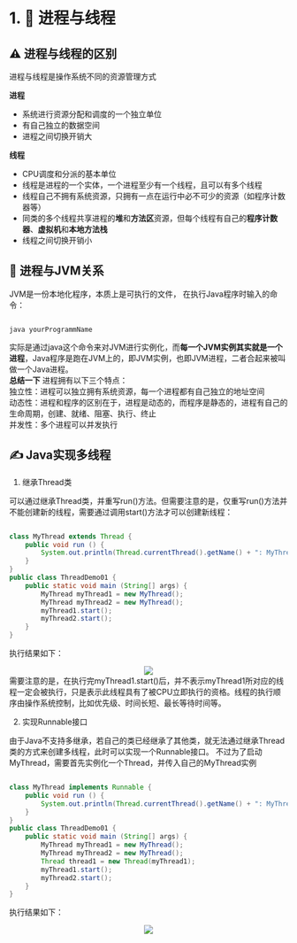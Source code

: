 # 1. :thread: 进程与线程

## :warning: 进程与线程的区别
进程与线程是操作系统不同的资源管理方式

**进程**
* 系统进行资源分配和调度的一个独立单位
* 有自己独立的数据空间
* 进程之间切换开销大

**线程**
* CPU调度和分派的基本单位
* 线程是进程的一个实体，一个进程至少有一个线程，且可以有多个线程
* 线程自己不拥有系统资源，只拥有一点在运行中必不可少的资源（如程序计数器等）
* 同类的多个线程共享进程的**堆**和**方法区**资源，但每个线程有自己的**程序计数器**、**虚拟机**和**本地方法栈**
* 线程之间切换开销小

## :bookmark_tabs: 进程与JVM关系
JVM是一份本地化程序，本质上是可执行的文件，
在执行Java程序时输入的命令：
```

java yourProgrammName

```
实际是通过java这个命令来对JVM进行实例化，而**每一个JVM实例其实就是一个进程**，Java程序是跑在JVM上的，即JVM实例，也即JVM进程，二者合起来被叫做一个Java进程。
<br>
**总结一下**
进程拥有以下三个特点：
<br>
独立性：进程可以独立拥有系统资源，每一个进程都有自己独立的地址空间
<br>
动态性：进程和程序的区别在于，进程是动态的，而程序是静态的，进程有自己的生命周期，创建、就绪、阻塞、执行、终止
<br>
并发性：多个进程可以并发执行
<br>
## :writing_hand: Java实现多线程
1. 继承Thread类

可以通过继承Thread类，并重写run()方法。但需要注意的是，仅重写run()方法并不能创建新的线程，需要通过调用start()方法才可以创建新线程：

```java

class MyThread extends Thread {
    public void run () {
        System.out.println(Thread.currentThread().getName() + ": MyThread.run()");
    }
}
public class ThreadDemo01 {
    public static void main (String[] args) {
        MyThread myThread1 = new MyThread();
        MyThread myThread2 = new MyThread();
        myThread1.start();
        myThread2.start();
    }
}

```
执行结果如下：
<div align="center">
    <img src="https://github.com/scarlettliuu/Notes-For-Programmers/blob/main/Java%E5%9F%BA%E7%A1%80/Java%E5%B9%B6%E5%8F%91/pic/ThreadDemo01.png">
</div>
需要注意的是，在执行完myThread1.start()后，并不表示myThread1所对应的线程一定会被执行，只是表示此线程具有了被CPU立即执行的资格。线程的执行顺序由操作系统控制，比如优先级、时间长短、最长等待时间等。

2. 实现Runnable接口

由于Java不支持多继承，若自己的类已经继承了其他类，就无法通过继承Thread类的方式来创建多线程，此时可以实现一个Runnable接口。
不过为了启动MyThread，需要首先实例化一个Thread，并传入自己的MyThread实例
```java

class MyThread implements Runnable {
    public void run () {
        System.out.println(Thread.currentThread().getName() + ": MyThread.run()");
    }
}
public class ThreadDemo01 {
    public static void main (String[] args) {
        MyThread myThread1 = new MyThread();
        MyThread myThread2 = new MyThread();
        Thread thread1 = new Thread(myThread1);
        myThread1.start();
        myThread2.start();
    }
}

```
执行结果如下：
<div align="center">
    <img src="https://github.com/scarlettliuu/Notes-For-Programmers/blob/main/Java%E5%9F%BA%E7%A1%80/Java%E5%B9%B6%E5%8F%91/pic/ThreadDemo01.png">
</div>
